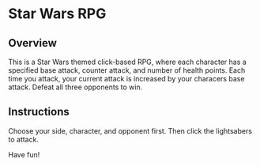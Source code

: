 # Star Wars RPG

## Overview

This is a Star Wars themed click-based RPG, where each character has a specified base attack, counter attack, and number of health points. Each time you attack, your current attack is increased by your characers base attack. Defeat all three opponents to win.

## Instructions

Choose your side, character, and opponent first. Then click the lightsabers to attack.

Have fun!

